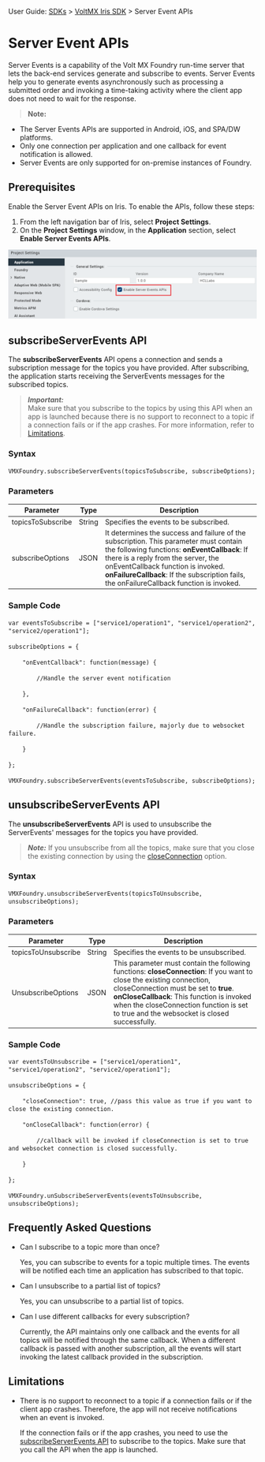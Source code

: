                                 

User Guide: [SDKs](../Foundry_SDKs.md) > [VoltMX Iris SDK](Installing_VoltMXJS_SDK.md) > Server Event APIs

Server Event APIs
=================

Server Events is a capability of the Volt MX Foundry run-time server that lets the back-end services generate and subscribe to events. Server Events help you to generate events asynchronously such as processing a submitted order and invoking a time-taking activity where the client app does not need to wait for the response.

> **Note:**  
*   The Server Events APIs are supported in Android, iOS, and SPA/DW platforms.  
*   Only one connection per application and one callback for event notification is allowed.  
*   Server Events are only supported for on-premise instances of Foundry.  

Prerequisites
-------------

Enable the Server Event APIs on Iris. To enable the APIs, follow these steps:

1.  From the left navigation bar of Iris, select **Project Settings**.
2.  On the **Project Settings** window, in the **Application** section, select **Enable Server Events APIs**.

![](../Resources/Images/ServerEvents_ProjectSettings.png)

subscribeServerEvents API
-------------------------

The **subscribeServerEvents** API opens a connection and sends a subscription message for the topics you have provided. After subscribing, the application starts receiving the ServerEvents messages for the subscribed topics.

> **_Important:_**  
Make sure that you subscribe to the topics by using this API when an app is launched because there is no support to reconnect to a topic if a connection fails or if the app crashes. For more information, refer to [Limitations](#limitations).

### Syntax

```
VMXFoundry.subscribeServerEvents(topicsToSubscribe, subscribeOptions);
```

### Parameters

  
| Parameter | Type | Description |
| --- | --- | --- |
| topicsToSubscribe | String | Specifies the events to be subscribed. |
| subscribeOptions | JSON | It determines the success and failure of the subscription. This parameter must contain the following functions: **onEventCallback**: If there is a reply from the server, the onEventCallback function is invoked. **onFailureCallback**: If the subscription fails, the onFailureCallback function is invoked. |

### Sample Code

```
var eventsToSubscribe = ["service1/operation1", "service1/operation2", "service2/operation1"];

subscribeOptions = {

    "onEventCallback": function(message) {

        //Handle the server event notification

    },

    "onFailureCallback": function(error) {

        //Handle the subscription failure, majorly due to websocket failure.

    }

};

VMXFoundry.subscribeServerEvents(eventsToSubscribe, subscribeOptions);
```

unsubscribeServerEvents API
---------------------------

The **unsubscribeServerEvents** API is used to unsubscribe the ServerEvents' messages for the topics you have provided.

> **_Note:_**  If you unsubscribe from all the topics, make sure that you close the existing connection by using the [closeConnection](#closeConnection) option.

### Syntax

```
VMXFoundry.unsubscribeServerEvents(topicsToUnsubscribe, unsubscribeOptions);
```

### Parameters

  
| Parameter | Type | Description |
| --- | --- | --- |
| topicsToUnsubscribe | String | Specifies the events to be unsubscribed. |
| UnsubscribeOptions | JSON | This parameter must contain the following functions: **closeConnection**: If you want to close the existing connection, closeConnection must be set to **true**. **onCloseCallback**: This function is invoked when the closeConnection function is set to true and the websocket is closed successfully. |

### Sample Code

```
var eventsToUnsubscribe = ["service1/operation1", "service1/operation2", "service2/operation1"];

unsubscribeOptions = {

    "closeConnection": true, //pass this value as true if you want to close the existing connection.

    "onCloseCallback": function(error) {

        //callback will be invoked if closeConnection is set to true and websocket connection is closed successfully.

    }

};

VMXFoundry.unSubscribeServerEvents(eventsToUnsubscribe, unsubscribeOptions);
```



Frequently Asked Questions
--------------------------

*   Can I subscribe to a topic more than once?
    
    Yes, you can subscribe to events for a topic multiple times. The events will be notified each time an application has subscribed to that topic.
    
*   Can I unsubscribe to a partial list of topics?
    
    Yes, you can unsubscribe to a partial list of topics.
    
*   Can I use different callbacks for every subscription?
    
    Currently, the API maintains only one callback and the events for all topics will be notified through the same callback. When a different callback is passed with another subscription, all the events will start invoking the latest callback provided in the subscription.
    

Limitations
-----------

*   There is no support to reconnect to a topic if a connection fails or if the client app crashes. Therefore, the app will not receive notifications when an event is invoked.  
    
    If the connection fails or if the app crashes, you need to use the [subscribeServerEvents API](#subscribeserverevents-api) to subscribe to the topics. Make sure that you call the API when the app is launched.
